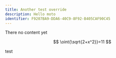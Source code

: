```yaml
---
title: Another test override
description: Hello moto
identifier: F9207BA9-DDA6-40C9-8F92-B405CAF90C45
---
```


There no content yet

$$ \oint{\sqrt{2+x^2}}=11 $$


test


<w-rope-simulation></w-rope-simulation>

<script type="text/javascript" src="/assets/widgets/w-rope-simulation.js" ></script>
